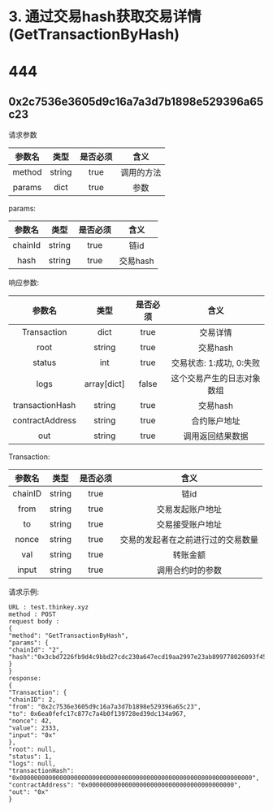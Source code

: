 # 3. 通过交易hash获取交易详情(GetTransactionByHash)
# 444

## 0x2c7536e3605d9c16a7a3d7b1898e529396a65c23

请求参数

| 参数名 | 类型 | 是否必须| 含义 |
| :------:| :------: | :------: | :------: |
| method | string | true | 调用的方法 |
| params | dict | true | 参数 |

params:

| 参数名 | 类型 | 是否必须| 含义 |
| :------:| :------: | :------: | :------: |
| chainId | string | true | 链id |
|hash | string | true | 交易hash |


响应参数:

| 参数名 | 类型 | 是否必须| 含义 |
| :------:| :------: | :------: | :------: |
| Transaction | dict | true | 交易详情 |
| root | string | true | 交易hash |
| status | int | true | 交易状态: 1:成功, 0:失败 |
| logs | array[dict] | false | 这个交易产生的日志对象数组 |
| transactionHash | string | true | 交易hash |
| contractAddress | string | true | 合约账户地址 |
| out | string | true | 调用返回结果数据 |

Transaction:

| 参数名 | 类型 | 是否必须| 含义 |
| :------:| :------: | :------: | :------: |
| chainID | string | true | 链id |
| from | string | true | 交易发起账户地址 |
| to | string | true | 交易接受账户地址 |
| nonce | string | true | 交易的发起者在之前进行过的交易数量 |
| val | string | true | 转账金额 |
| input | string | true | 调用合约时的参数 |


请求示例:
```
URL : test.thinkey.xyz
method : POST
request body :
{
"method": "GetTransactionByHash",
"params": {
"chainId": "2",
"hash":"0x3cbd7226fb9d4c9bbd27cdc230a647ecd19aa2997e23ab899778026093f45326"
}
}
response:
{
"Transaction": {
"chainID": 2,
"from": "0x2c7536e3605d9c16a7a3d7b1898e529396a65c23",
"to": 0x6ea0fefc17c877c7a4b0f139728ed39dc134a967,
"nonce": 42,
"value": 2333,
"input": "0x"
},
"root": null,
"status": 1,
"logs": null,
"transactionHash": "0x0000000000000000000000000000000000000000000000000000000000000000",
"contractAddress": "0x0000000000000000000000000000000000000000",
"out": "0x"
}
```
